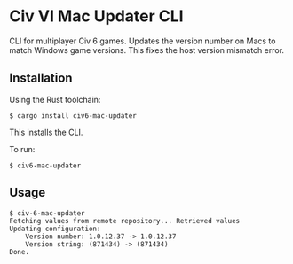 # Civ VI Mac Updater CLI
CLI for multiplayer Civ 6 games. Updates the version number on Macs to match Windows game versions. This fixes the host version mismatch error.

## Installation

Using the Rust toolchain:
```console
$ cargo install civ6-mac-updater
```

This installs the CLI.

To run:
```console
$ civ6-mac-updater
```

## Usage

```console
$ civ-6-mac-updater
Fetching values from remote repository... Retrieved values
Updating configuration:
	Version number: 1.0.12.37 -> 1.0.12.37
	Version string: (871434) -> (871434)
Done.
```
